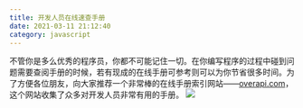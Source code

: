 ```yaml
---
title: 开发人员在线速查手册
date: 2021-03-11 21:12:40
category: javascript
---
```


不管你是多么优秀的程序员，你都不可能记住一切。在你编写程序的过程中碰到问题需要查阅手册的时候，若有现成的在线手册可参考则可以为你节省很多时间。为了方便各位朋友，向大家推荐一个非常棒的在线手册索引网站——[overapi.com](http://overapi.com/)，这个网站收集了众多对开发人员非常有用的手册。
![](https://upload-images.jianshu.io/upload_images/10024246-bd3e11eb7a95a19d.png?imageMogr2/auto-orient/strip%7CimageView2/2/w/1240)



